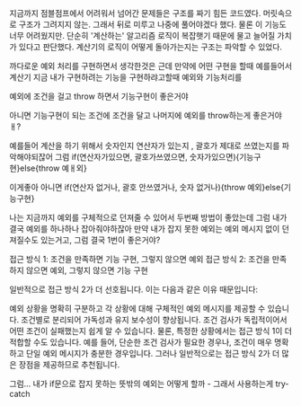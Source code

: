 

지금까지 점블점프에서 어려워서 넘어간 문제들은 구조를 짜기 힘든 코드였다. 머릿속으로 구조가 그려지지 않는. 그래서 뒤로 미루고 나중에 풀어야겠다 했다.
물론 이 기능도 너무 어려웠지만. 단순히 '계산하는' 알고리즘 로직이 복잡햇기 때문에 물고 늘어질 가치가 있다고 판단했다.
계산기의 로직이 어떻게 돌아가는지는 구조는 파악할 수 있었다.







까다로운 예외 처리를 구현하면서 생각한것은
근데 만약에 어떤 구현을 할때 예를들어서 계산기 지금 내가 구현하려는 기능을 구현하랴고할때 예외와 기능처리를

예외에 조건을 걸고 throw 하면서 기능구현이 좋은거야

아니면 기능구현이 되는 조건에 조건을 달고 나머지에 예외를 throw하는게 좋은거야ㅐ?

예를들어 계산을 하기 위해서 숫자인지 연산자가 있는지 , 괄호가 제대로 쓰였는지를 파악해야되잖어
그럼 if(연산자가있으면, 괄호가쓰였으면, 숫자가있으면){기능구현}else{throw 예ㅐ외}

이게좋아 아니면
if(연산자  없거나, 괄호 안쓰였거나, 숫자 없거나){throw 예외}else{기능구현}

나는 지금까지 예외를 구체적으로 던져줄 수 있어서 두번째 방법이 좋았는데 그럼 내가 결국 예외를 하나하나 잡아줘야하잖아 만약 내가 잡지 못한 예외는 예외 메시지 없이 던져질수도 있는거고, 그럼 결국 1번이 좋은거야?

접근 방식 1: 조건을 만족하면 기능 구현, 그렇지 않으면 예외
접근 방식 2: 조건을 만족하지 않으면 예외, 그렇지 않으면 기능 구현

일반적으로 접근 방식 2가 더 선호됩니다. 이는 다음과 같은 이유 때문입니다:

예외 상황을 명확히 구분하고 각 상황에 대해 구체적인 예외 메시지를 제공할 수 있습니다.
조건별로 분리되어 가독성과 유지 보수성이 향상됩니다.
조건 검사가 독립적이어서 어떤 조건이 실패했는지 쉽게 알 수 있습니다.
물론, 특정한 상황에서는 접근 방식 1이 더 적합할 수도 있습니다. 예를 들어, 단순한 조건 검사가 필요한 경우나, 조건이 매우 명확하고 단일 예외 메시지가 충분한 경우입니다. 그러나 일반적으로는 접근 방식 2가 더 많은 장점을 제공하므로 추천됩니다.


그럼... 내가 if문으로 잡지 못하는 뜻밖의 예외는 어떻게 할까 - 그래서 사용하는게 try-catch



